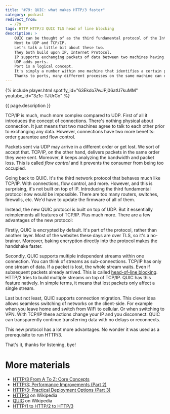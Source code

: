 ```yaml
---
title: "#79: QUIC: what makes HTTP/3 faster"
category: podcast
redirect_from:
  - /79
tags: HTTP HTTP/3 QUIC TLS head of line blocking
description: >
    QUIC can be thought of as the third fundamental protocol of the Internet.
    Next to UDP and TCP/IP.
    Let's talk a little bit about these two.
    They both build upon IP, Internet Protocol.
    IP supports exchanging packets of data between two machines having... IP addresses.
    UDP adds ports.
    Port is a logical concept.
    It's simply a number within one machine that identifies a certain process.
    Thanks to ports, many different processes on the same machine can exchange data.
---
```


{% include player.html spotify_id="63Ekdo7AvJPj06atU7kuMM" youtube_id="3z1c-TJUrCo" %}

{{ page.description }}

TCP/IP is much, much more complex compared to UDP.
First of all it introduces the concept of connections.
There's nothing physical about connection.
It just means that two machines agree to talk to each other prior to exchanging any data.
However, connections have two more benefits: order guarantee and flow control.

Packets sent via UDP may arrive in a different order or get lost.
We sort of accept that.
TCP/IP, on the other hand, delivers packets in the same order they were sent.
Moreover, it keeps analyzing the bandwidth and packet loss.
This is called _flow control_ and it prevents the consumer from being too occupied.

Going back to QUIC.
It's the third network protocol that behaves much like TCP/IP.
With connections, flow control, and more.
However, and this is surprising, it's not built on top of IP.
Introducing the third fundamental protocol now would be impossible.
There are too many routers, switches, firewalls, etc.
We'd have to update the firmware of all of them.

Instead, the new QUIC protocol is built on top of UDP.
But it essentially reimplements all features of TCP/IP.
Plus much more.
There are a few advantages of the new protocol:

Firstly, QUIC is encrypted by default.
It's part of the protocol, rather than another layer.
Most of the websites these days are over TLS, so it's a no-brainer.
Moreover, baking encryption directly into the protocol makes the handshake faster.

Secondly, QUIC supports multiple independent streams within one connection.
You can think of streams as sub-connections.
TCP/IP has only one stream of data.
If a packet is lost, the whole stream waits.
Even if subsequent packets already arrived.
This is called [head-of-line blocking](https://en.wikipedia.org/wiki/Head-of-line_blocking).
HTTP/2 tries to build multiple streams on top of TCP/IP.
QUIC has this feature natively.
In simple terms, it means that lost packets only affect a single stream.

Last but not least, QUIC supports connection migration.
This clever idea allows seamless switching of networks on the client-side.
For example when you leave home and switch from WiFi to cellular.
Or when switching to VPN.
With TCP/IP these actions change your IP and you disconnect.
QUIC can transparently continue transferring data with no delays or reconnects.

This new protocol has a lot more advantages.
No wonder it was used as a prerequisite to run HTTP/3.

That's it, thanks for listening, bye!

# More materials

* [HTTP/3 From A To Z: Core Concepts](https://www.smashingmagazine.com/2021/08/http3-core-concepts-part1/)
* [HTTP/3: Performance Improvements (Part 2)](https://www.smashingmagazine.com/2021/08/http3-performance-improvements-part2/)
* [HTTP/3: Practical Deployment Options (Part 3)](https://www.smashingmagazine.com/2021/09/http3-practical-deployment-options-part3/)
* [HTTP/3](https://en.wikipedia.org/wiki/HTTP/3) on Wikipedia
* [QUIC](https://en.wikipedia.org/wiki/QUIC) on Wikipedia
* [HTTP/1 to HTTP/2 to HTTP/3](https://www.youtube.com/watch?v=a-sBfyiXysI)
